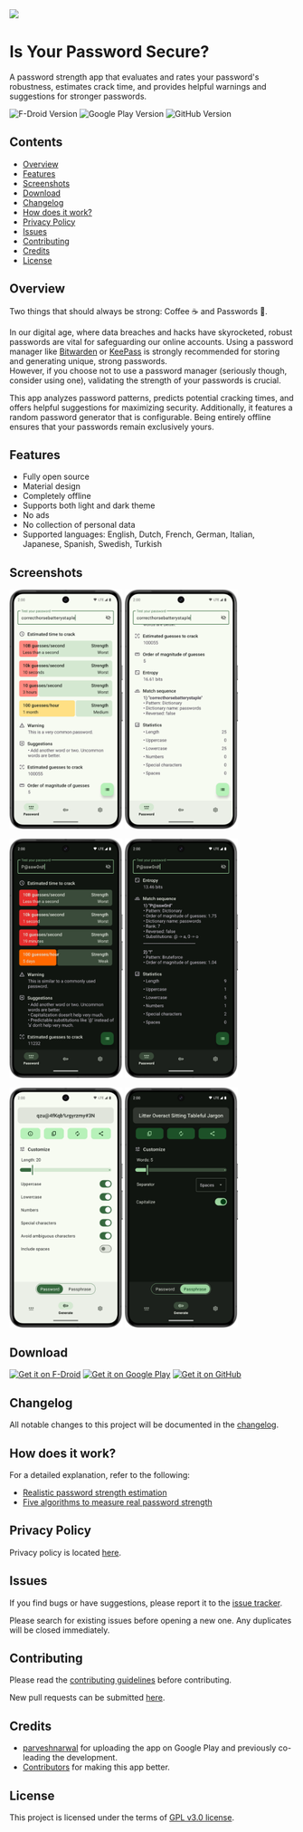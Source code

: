 <img src="fastlane/metadata/android/en-US/images/icon.png" width="80"/> 

# Is Your Password Secure?

A password strength app that evaluates and rates your password's robustness, estimates crack time, and provides helpful warnings and suggestions for stronger passwords.


<img src="https://img.shields.io/f-droid/v/com.iyps?logo=FDroid&color=green&style=for-the-badge" alt="F-Droid Version"> <img src="https://img.shields.io/endpoint?url=https://play.cuzi.workers.dev/play?i=com.iyps&m=$version&logo=GooglePlay&color=3BCCFF&label=Google%20Play&style=for-the-badge" alt="Google Play Version"> <img src="https://img.shields.io/github/v/release/StellarSand/IYPS?logo=GitHub&color=212121&label=GitHub&style=for-the-badge" alt="GitHub Version">



## Contents
- [Overview](#overview)
- [Features](#features)
- [Screenshots](#screenshots)
- [Download](#download)
- [Changelog](#changelog)
- [How does it work?](#how-does-it-work)
- [Privacy Policy](#privacy-policy)
- [Issues](#issues)
- [Contributing](#contributing)
- [Credits](#credits)
- [License](#license)



## Overview
Two things that should always be strong: Coffee ☕ and Passwords 🔑.

In our digital age, where data breaches and hacks have skyrocketed, robust passwords are vital for safeguarding our online accounts. Using a password manager like [Bitwarden](https://bitwarden.com/) or [KeePass](https://keepass.info/) is strongly recommended for storing and generating unique, strong passwords.
<br>However, if you choose not to use a password manager (seriously though, consider using one), validating the strength of your passwords is crucial. 
 
 This app analyzes password patterns, predicts potential cracking times, and offers helpful suggestions for maximizing security. Additionally, it features a random password generator that is configurable. Being entirely offline ensures that your passwords remain exclusively yours.



## Features
- Fully open source
- Material design
- Completely offline
- Supports both light and dark theme
- No ads
- No collection of personal data
- Supported languages: English, Dutch, French, German, Italian, Japanese, Spanish, Swedish, Turkish



## Screenshots

<img src="/fastlane/metadata/android/en-US/images/phoneScreenshots/1.png" width="200"/>  <img src="/fastlane/metadata/android/en-US/images/phoneScreenshots/2.png" width="200"/>

<img src="/fastlane/metadata/android/en-US/images/phoneScreenshots/3.png" width="200"/>  <img src="/fastlane/metadata/android/en-US/images/phoneScreenshots/4.png" width="200"/>

<img src="/fastlane/metadata/android/en-US/images/phoneScreenshots/5.png" width="200"/>  <img src="/fastlane/metadata/android/en-US/images/phoneScreenshots/6.png" width="200"/>



## Download
[<img src="https://fdroid.gitlab.io/artwork/badge/get-it-on.png"
alt="Get it on F-Droid"
height="80">](https://f-droid.org/packages/com.iyps)
[<img src="https://play.google.com/intl/en_us/badges/images/generic/en_badge_web_generic.png"
alt="Get it on Google Play"
height="80">](https://play.google.com/store/apps/details?id=com.iyps)
[<img src="https://camo.githubusercontent.com/70bffd8873ab81e1bb0bccc44e488c3a989e3bd5/68747470733a2f2f692e6962622e636f2f71306d6463345a2f6765742d69742d6f6e2d6769746875622e706e67"
alt="Get it on GitHub"
height="80">](https://github.com/StellarSand/IYPS/releases/latest)



## Changelog
All notable changes to this project will be documented in the [changelog](https://github.com/StellarSand/IYPS/blob/master/CHANGELOG.md).



## How does it work?
For a detailed explanation, refer to the following:
- [Realistic password strength estimation](https://dropbox.tech/security/zxcvbn-realistic-password-strength-estimation)
- [Five algorithms to measure real password strength](https://medium.com/nulab/five-algorithms-to-measure-real-password-strength-bd30126e82cc)



## Privacy Policy
Privacy policy is located [here](https://github.com/StellarSand/IYPS/blob/master/PRIVACY.md).



## Issues
If you find bugs or have suggestions, please report it to the [issue tracker](https://github.com/StellarSand/IYPS/issues). 

Please search for existing issues before opening a new one. Any duplicates will be closed immediately.



## Contributing
Please read the [contributing guidelines](https://github.com/StellarSand/IYPS/blob/main/CONTRIBUTING.md) before contributing.

New pull requests can be submitted [here](https://github.com/StellarSand/IYPS/pulls).



## Credits
- [parveshnarwal](https://github.com/parveshnarwal) for uploading the app on Google Play and previously co-leading the development.
- [Contributors](https://github.com/StellarSand/IYPS/graphs/contributors) for making this app better.



## License
This project is licensed under the terms of [GPL v3.0 license](https://github.com/StellarSand/IYPS/blob/main/LICENSE).
